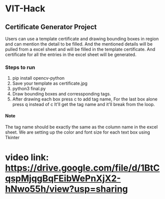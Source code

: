# VIT-Hack
## Certificate Generator Project
Users can use a template certificate and drawing bounding boxes in region and can mention the detail to be filled.
And the mentioned details will be pulled from a excel sheet and will be filled in the template certificate. And certificate for all the entries in the excel sheet will be generated.
### Steps to run
1. pip install opencv-python
2. Save your template as certificate.jpg
3. python3 final.py
4. Draw bounding boxes and corressponding tags.
5. After drawing each box press c to add tag name, For the last box alone press q instead of c
It'll get the tag name and it'll break from the loop.
#### Note
The tag name should be exactly the same as the column name in the excel sheet. 
We are setting up the color and font size for each text box using Tkinter

# video link: https://drive.google.com/file/d/1BtCqspMjqgBqFEibWePnXjX2-hNwo55h/view?usp=sharing
